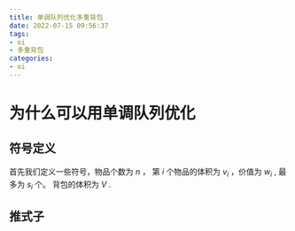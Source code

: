 ```yaml
---
title: 单调队列优化多重背包
date: 2022-07-15 09:56:37
tags:
- oi
- 多重背包
categories:
- oi
---
```


# 为什么可以用单调队列优化

## 符号定义

首先我们定义一些符号，物品个数为 $n$ ，
第 $i$ 个物品的体积为 $v_i$ ，价值为 $w_i$ , 最多为 $s_i$ 个。
背包的体积为 $V$ .

## 推式子





